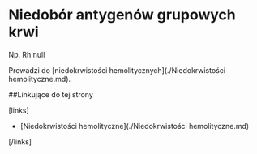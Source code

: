 # Niedobór antygenów grupowych krwi

Np. Rh null

Prowadzi do [niedokrwistości hemolitycznych](./Niedokrwistości hemolityczne.md).



##Linkujące do tej strony

[links]

- [Niedokrwistości hemolityczne](./Niedokrwistości hemolityczne.md)


[/links]

